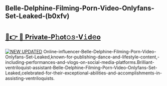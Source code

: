 ## Belle-Delphine-Filming-Porn-Video-Onlyfans-Set-Leaked-(b0xfv)


# <h2><a href="https://mediaupload.pro?-19M">🔗👉 🔴 Private-P𝚑ot𝚘𝚜-V𝚒d𝚎o</a></h2>

[![NEW UPDATED](https://i.imgur.com/0qMVB7G.gif)](https://mediaupload.pro?-19M)
Online-influencer-Belle-Delphine-Filming-Porn-Video-Onlyfans-Set-Leaked,known-for-publishing-dance-and-lifestyle-content,-including-performances-and-vlogs-on-social-media-platforms.Brilliant-ventriloquist-assistant-Belle-Delphine-Filming-Porn-Video-Onlyfans-Set-Leaked,celebrated-for-their-exceptional-abilities-and-accomplishments-in-assisting-ventriloquists.  